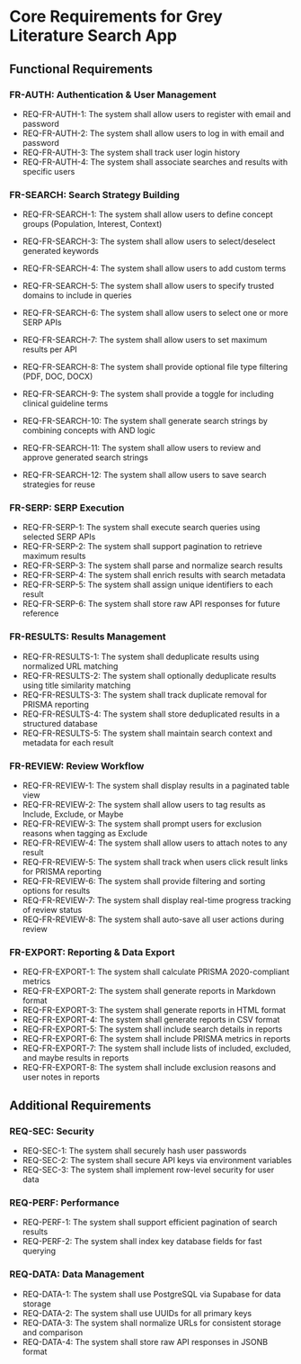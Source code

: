 # Core Requirements for Grey Literature Search App

## Functional Requirements

### FR-AUTH: Authentication & User Management
- REQ-FR-AUTH-1: The system shall allow users to register with email and password
- REQ-FR-AUTH-2: The system shall allow users to log in with email and password
- REQ-FR-AUTH-3: The system shall track user login history
- REQ-FR-AUTH-4: The system shall associate searches and results with specific users

### FR-SEARCH: Search Strategy Building
- REQ-FR-SEARCH-1: The system shall allow users to define concept groups (Population, Interest, Context)

- REQ-FR-SEARCH-3: The system shall allow users to select/deselect generated keywords
- REQ-FR-SEARCH-4: The system shall allow users to add custom terms
- REQ-FR-SEARCH-5: The system shall allow users to specify trusted domains to include in queries
- REQ-FR-SEARCH-6: The system shall allow users to select one or more SERP APIs
- REQ-FR-SEARCH-7: The system shall allow users to set maximum results per API
- REQ-FR-SEARCH-8: The system shall provide optional file type filtering (PDF, DOC, DOCX)
- REQ-FR-SEARCH-9: The system shall provide a toggle for including clinical guideline terms
- REQ-FR-SEARCH-10: The system shall generate search strings by combining concepts with AND logic
- REQ-FR-SEARCH-11: The system shall allow users to review and approve generated search strings
- REQ-FR-SEARCH-12: The system shall allow users to save search strategies for reuse

### FR-SERP: SERP Execution
- REQ-FR-SERP-1: The system shall execute search queries using selected SERP APIs
- REQ-FR-SERP-2: The system shall support pagination to retrieve maximum results
- REQ-FR-SERP-3: The system shall parse and normalize search results
- REQ-FR-SERP-4: The system shall enrich results with search metadata
- REQ-FR-SERP-5: The system shall assign unique identifiers to each result
- REQ-FR-SERP-6: The system shall store raw API responses for future reference

### FR-RESULTS: Results Management
- REQ-FR-RESULTS-1: The system shall deduplicate results using normalized URL matching
- REQ-FR-RESULTS-2: The system shall optionally deduplicate results using title similarity matching
- REQ-FR-RESULTS-3: The system shall track duplicate removal for PRISMA reporting
- REQ-FR-RESULTS-4: The system shall store deduplicated results in a structured database
- REQ-FR-RESULTS-5: The system shall maintain search context and metadata for each result

### FR-REVIEW: Review Workflow
- REQ-FR-REVIEW-1: The system shall display results in a paginated table view
- REQ-FR-REVIEW-2: The system shall allow users to tag results as Include, Exclude, or Maybe
- REQ-FR-REVIEW-3: The system shall prompt users for exclusion reasons when tagging as Exclude
- REQ-FR-REVIEW-4: The system shall allow users to attach notes to any result
- REQ-FR-REVIEW-5: The system shall track when users click result links for PRISMA reporting
- REQ-FR-REVIEW-6: The system shall provide filtering and sorting options for results
- REQ-FR-REVIEW-7: The system shall display real-time progress tracking of review status
- REQ-FR-REVIEW-8: The system shall auto-save all user actions during review

### FR-EXPORT: Reporting & Data Export
- REQ-FR-EXPORT-1: The system shall calculate PRISMA 2020-compliant metrics
- REQ-FR-EXPORT-2: The system shall generate reports in Markdown format
- REQ-FR-EXPORT-3: The system shall generate reports in HTML format
- REQ-FR-EXPORT-4: The system shall generate reports in CSV format
- REQ-FR-EXPORT-5: The system shall include search details in reports
- REQ-FR-EXPORT-6: The system shall include PRISMA metrics in reports
- REQ-FR-EXPORT-7: The system shall include lists of included, excluded, and maybe results in reports
- REQ-FR-EXPORT-8: The system shall include exclusion reasons and user notes in reports

## Additional Requirements

### REQ-SEC: Security
- REQ-SEC-1: The system shall securely hash user passwords
- REQ-SEC-2: The system shall secure API keys via environment variables
- REQ-SEC-3: The system shall implement row-level security for user data

### REQ-PERF: Performance
- REQ-PERF-1: The system shall support efficient pagination of search results
- REQ-PERF-2: The system shall index key database fields for fast querying

### REQ-DATA: Data Management
- REQ-DATA-1: The system shall use PostgreSQL via Supabase for data storage
- REQ-DATA-2: The system shall use UUIDs for all primary keys
- REQ-DATA-3: The system shall normalize URLs for consistent storage and comparison
- REQ-DATA-4: The system shall store raw API responses in JSONB format

